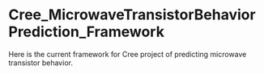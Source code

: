 # Cree_MicrowaveTransistorBehaviorPrediction_Framework
Here is the current framework for Cree project of predicting microwave transistor behavior.
